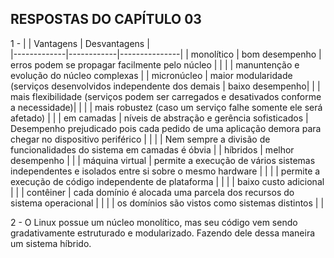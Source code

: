 ## RESPOSTAS DO CAPÍTULO 03

1 - |             |  Vantagens | Desvantagens  |   
    |-------------|------------|---------------|
    | monolítico  | bom desempenho | erros podem se propagar facilmente pelo núcleo | 
    |             |            | manuntenção e evolução do núcleo complexas |
    | micronúcleo | maior modularidade (serviços desenvolvidos independente dos demais | baixo desempenho|
    |             | mais flexibilidade (serviços podem ser carregados e desativados conforme a necessidade)|               | 
    |             | mais robustez (caso um serviço falhe somente ele será afetado) |               | 
    | em camadas  | níveis de abstração e gerência sofisticados | Desempenho prejudicado pois cada pedido de uma aplicação demora para chegar no dispositivo periférico |
    |             |  | Nem sempre a divisão de funcionalidades do sistema em camadas é óbvia |
    | híbridos    | melhor desempenho |  |
    | máquina virtual    | permite a execução de vários sistemas independentes e isolados entre si sobre o mesmo hardware |  |
    |                    | permite a execução de código independente de plataforma |  |
    |                    | baixo custo adicional |  |
    | contêiner | cada domínio é alocada uma parcela dos recursos do sistema operacional |  |
    |           | os domínios são vistos como sistemas distintos |  |
   
   2 - O Linux possue um núcleo monolítico, mas seu código vem sendo gradativamente estruturado e modularizado. Fazendo dele dessa maneira
   um sistema híbrido.
   
   
